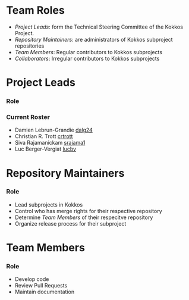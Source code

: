 # Team Roles
- *Project Leads*: form the Technical Steering Committee of the Kokkos Project.
- *Repository Maintainers*: are administrators of Kokkos subproject repositories
- *Team Members*: Regular contributors to Kokkos subprojects
- *Collaborators*: Irregular contributors to Kokkos subprojects

# Project Leads

### Role

### Current Roster

- Damien Lebrun-Grandie [dalg24](https://github.com/dalg24)
- Christian R. Trott [crtrott](https://github.com/crtrott)
- Siva Rajamanickam [srajama1](https://github.com/srajama1)
- Luc Berger-Vergiat [lucbv](https://github.com/lucbv)

# Repository Maintainers

### Role

- Lead subprojects in Kokkos
- Control who has merge rights for their respective repository
- Determine *Team Members* of their respecitve repository
- Organize release process for their subproject

# Team Members

### Role

- Develop code
- Review Pull Requests
- Maintain documentation
